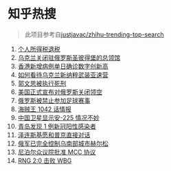 # 知乎热搜

> 此项目参考自[justjavac/zhihu-trending-top-search](https://github.com/justjavac/zhihu-trending-top-search/blob/main/utils.ts)

<!-- BEGIN -->
  <!-- 最后更新时间:Wed Mar 02 2022 18:14:02 GMT+0000 (Coordinated Universal Time) -->
  1. [个人所得税退税](https://www.zhihu.com/search?q=个人所得税)
1. [乌克兰关闭驻俄罗斯圣彼得堡的总领馆](https://www.zhihu.com/search?q=俄罗斯乌克兰)
1. [香港新增病例单日确诊数字创新高](https://www.zhihu.com/search?q=香港疫情)
1. [如何看待乌克兰新纳粹武装亚速营](https://www.zhihu.com/search?q=亚速营)
1. [郭文思被执行死刑](https://www.zhihu.com/search?q=郭文思)
1. [美国正式宣布对俄罗斯关闭领空](https://www.zhihu.com/search?q=美国对俄罗斯关闭领空)
1. [俄罗斯被禁止参加足球赛事](https://www.zhihu.com/search?q=俄罗斯足球)
1. [海贼王 1042 话情报](https://www.zhihu.com/search?q=海贼王)
1. [中国卫星显示安-225 情况不妙](https://www.zhihu.com/search?q=安-225)
1. [青岛发现 1 例新冠阳性感染者](https://www.zhihu.com/search?q=青岛疫情)
1. [泽连斯基愿和普京直接对话](https://www.zhihu.com/search?q=泽连斯基愿和普京直接对话)
1. [俄军已完全控制乌南部城市赫尔松](https://www.zhihu.com/search?q=乌俄局势)
1. [尼泊尔众议院批准 MCC 协议](https://www.zhihu.com/search?q=尼泊尔)
1. [RNG 2:0 击败 WBG](https://www.zhihu.com/search?q=rng)
  <!-- END -->